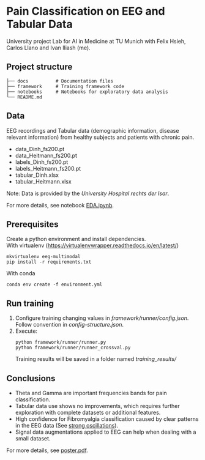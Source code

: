 # Pain Classification on EEG and Tabular Data
University project Lab for AI in Medicine at TU Munich with Felix Hsieh, Carlos Llano and Ivan Iliash (me).

## Project structure

    ├── docs          # Documentation files
    ├── framework     # Training framework code
    ├── notebooks     # Notebooks for exploratory data analysis
    └── README.md

## Data
EEG recordings and Tabular data (demographic information, disease relevant information) from healthy subjects and patients
with chronic pain.
- data_Dinh_fs200.pt
- data_Heitmann_fs200.pt
- labels_Dinh_fs200.pt
- labels_Heitmann_fs200.pt
- tabular_Dinh.xlsx
- tabular_Heitmann.xlsx

Note: Data is provided by the _University Hospital rechts der Isar_.

For more details, see notebook [EDA.ipynb](notebooks/EDA.ipynb).

## Prerequisites
Create a python environment and install dependencies.  
With virtualenv (https://virtualenvwrapper.readthedocs.io/en/latest/)
```
mkvirtualenv eeg-multimodal
pip install -r requirements.txt
```
With conda
```
conda env create -f environment.yml
```
   
## Run training
1. Configure training changing values in _framework/runner/config.json_. Follow convention in _config-structure.json_.
2. Execute:
   ```
   python framework/runner/runner.py
   python framework/runner/runner_crossval.py
   ```
   Training results will be saved in a folder named _training_results/_


## Conclusions

* Theta and Gamma are important frequencies bands for pain classification.
* Tabular data use shows no improvements, which requires further exploration with complete datasets or additional features.
* High confidence for Fibromyalgia classification caused by clear patterns in the EEG data (See [strong oscillations](docs/avg-eeg-all-channels.png)).
* Signal data augmentations applied to EEG can help when dealing with a small dataset.

For more details, see [poster.pdf](docs/poster.pdf). 
